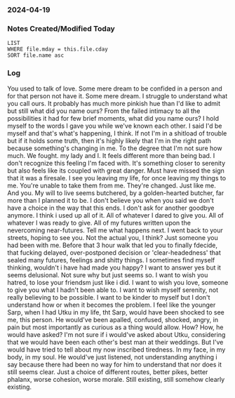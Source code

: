 ### 2024-04-19

### Notes Created/Modified Today
```dataview
LIST 
WHERE file.mday = this.file.cday
SORT file.name asc
```
### Log

You used to talk of love. Some mere dream to be confided in a person and for that person not have it. Some mere dream. I struggle to understand what you call ours. It probably has much more pinkish hue than I'd like to admit but still what did you name ours? From the failed intimacy to all the possibilities it had for few brief moments, what did you name ours?
I hold myself to the words I gave you while we've known each other. I said I'd be myself and that's what's happening, I think. If not I'm in a shitload of trouble but if it holds some truth, then it's highly likely that I'm in the right path because something's changing in me. To the degree that I'm not sure how much.
We fought. my lady and I. It feels different more than being bad. I don't recognize this feeling I'm faced with. It's something closer to serenity but also feels like its coupled with great danger. Must have missed the sign that it was a firesale.
I see you leaving my life, for once leaving my things to me. You're unable to take them from me. They're changed. Just like me. And you. My will to live seems butchered, by a golden-hearted butcher, far more than I planned it to be. I don't believe you when you said we don't have a choice in the way that this ends. I don't ask for another goodbye anymore. I think i used up all of it. All of whatever I dared to give you. All of whatever I was ready to give. All of my futures written upon the nevercoming near-futures. Tell me what happens next. I went back to your streets, hoping to see you. Not the actual you, I think? Just someone you had been with me. Before that 3 hour walk that led you to finally fdecide, that fucking delayed, over-postponed decision or 'clear-headedness' that sealed many futures, feelings and shitty things. I sometimes find myself thinking, wouldn't i have had made you happy? I want to answer yes but it seems delusional. Not sure why but just seems so. I want to wish you hatred, to lose your friendsm just like i did. I want to wish you love, someone to give you what I hadn't been able to. I want to wish myself serenity, not really believing to be possible. I want to be kinder to myself but I don't understand how or when it becomes the problem. I feel like the younger Sarp, when I had Utku in my life, tht Sarp, would have been shocked to see me, this person. He would've been apalled, confused, shocked, angry, in pain but most importantly as curious as a thing would allow. How? How, he would have asked? I'm not sure if i would've asked about Utku, considering that we would have been each other's best man at their weddings. But I've would have tried to tell about my now inscribed tiredness. In my face, in my body, in my soul. He would've just listened, not understanding anything i say because there had been no way for him to understand that nor does it still seems clear. Just a choice of different routes, better pikes, better phalanx, worse cohesion, worse morale. Still existing, still somehow clearly existing.